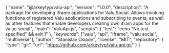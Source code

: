 {
  "name": "@arkeytyp/valu-api",
  "version": "1.0.0",
  "description": "A package for developing iframe applications for Valu Social. Allows invoking functions of registered Valu applications and subscribing to events, as well as other features that enable developers creating own ifram apps for the value social",
  "main": "ValuApi.js",
  "scripts": {
    "test": "echo \"No test specified\" && exit 1"
  },
  "keywords": ["valu", "api", "iframe", "valu social", "multiverse"],
  "author": "Stanislav Osipov",
  "license": "MIT",
  "repository": {
    "type": "git",
    "url": "https://github.com/arkeytyp/valu-api.git"
  }
}
